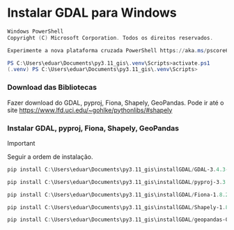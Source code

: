 # Instalar GDAL para Windows



```powershell
Windows PowerShell
Copyright (C) Microsoft Corporation. Todos os direitos reservados.

Experimente a nova plataforma cruzada PowerShell https://aka.ms/pscore6

PS C:\Users\eduar\Documents\py3.11_gis\.venv\Scripts>activate.ps1
(.venv) PS C:\Users\eduar\Documents\py3.11_gis\.venv\Scripts> 
```
### Download das Bibliotecas

Fazer download do GDAL, pyproj, Fiona, Shapely, GeoPandas.
  Pode ir até o site <https://www.lfd.uci.edu/~gohlke/pythonlibs/#shapely>

### Instalar GDAL, pyproj, Fiona, Shapely, GeoPandas

> [!IMPORTANT]
> Seguir a ordem de instalação.



```powershell
pip install C:\Users\eduar\Documents\py3.11_gis\installGDAL/GDAL-3.4.3-cp311-cp311-win_amd64.whl
```
```powershell
pip install C:\Users\eduar\Documents\py3.11_gis\installGDAL/pyproj-3.3.1-cp311-cp311-win_amd64.whl
```
```powershell
pip install C:\Users\eduar\Documents\py3.11_gis\installGDAL/Fiona-1.8.21-cp311-cp311-win_amd64.whl
```
```powershell
pip install C:\Users\eduar\Documents\py3.11_gis\installGDAL/Shapely-1.8.2-cp311-cp311-win_amd64.whl
```
```powershell
pip install C:\Users\eduar\Documents\py3.11_gis\installGDAL/geopandas-0.14.0-py3-none-any.whl
```
